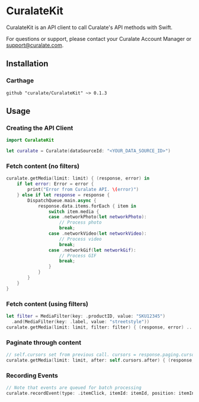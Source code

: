# CuralateKit

CuralateKit is an API client to call Curalate's API methods with Swift.

For questions or support, please contact your Curalate Account Manager or support@curalate.com.

## Installation

### Carthage

```
github "curalate/CuralateKit" ~> 0.1.3
```

## Usage

### Creating the API Client

```swift
import CuralateKit

let curalate = Curalate(dataSourceId: "<YOUR_DATA_SOURCE_ID>")
```

### Fetch content (no filters)

```swift
curalate.getMedia(limit: limit) { (response, error) in
    if let error: Error = error {
        print("Error from Curalate API. \(error)")
    } else if let response = response {
        DispatchQueue.main.async {
            response.data.items.forEach { item in
                switch item.media {
                case .networkPhoto(let networkPhoto):
                    // Process photo
                    break;
                case .networkVideo(let networkVideo):
                    // Process video
                    break;
                case .networkGif(let networkGif):
                    // Process GIF
                    break;
                }
            }
        }
    }
}
```

### Fetch content (using filters)

```swift
let filter = MediaFilter(key: .productID, value: "SKU12345")
  .and(MediaFilter(key: .label, value: "streetstyle"))
curalate.getMedia(limit: limit, filter: filter) { (response, error) ... }
```

### Paginate through content

```swift
// self.cursors set from previous call. cursors = response.paging.cursors.
curalate.getMedia(limit: limit, after: self.cursors.after) { (response, error) .. }
```

### Recording Events

```swift
// Note that events are queued for batch processing
curalate.recordEvent(type: .itemClick, itemId: itemId, position: itemIndex)
```
